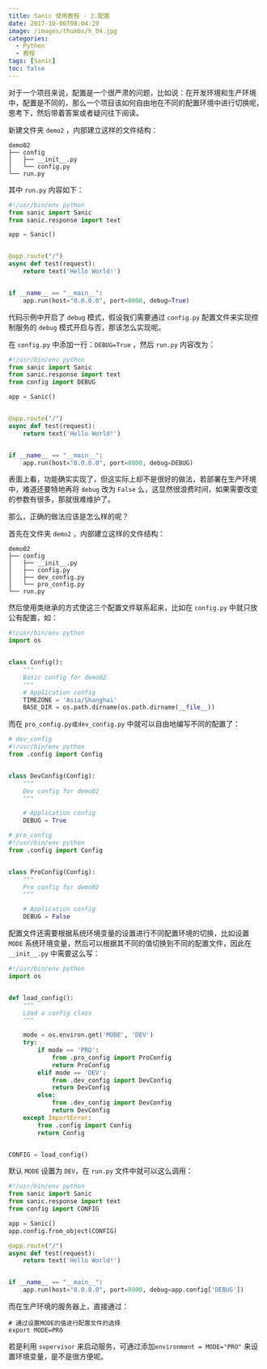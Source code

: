 ```yaml
---
title: Sanic 使用教程 - 2.配置
date: 2017-10-06T08:04:29
image: /images/thumbs/h_04.jpg
categories:
  - Python
  - 教程
tags: [Sanic]
toc: false
---
```

对于一个项目来说，配置是一个很严肃的问题，比如说：在开发环境和生产环境中，配置是不同的，那么一个项目该如何自由地在不同的配置环境中进行切换呢，思考下，然后带着答案或者疑问往下阅读。

新建文件夹 `demo2` ，内部建立这样的文件结构：

```shell
demo02
├── config
│   ├── __init__.py
│   └── config.py
└── run.py
```

<!-- more -->

其中 `run.py` 内容如下：

```python
#!/usr/bin/env python
from sanic import Sanic
from sanic.response import text

app = Sanic()


@app.route("/")
async def test(request):
    return text('Hello World!')


if __name__ == "__main__":
    app.run(host="0.0.0.0", port=8000, debug=True)
```

代码示例中开启了 `debug` 模式，假设我们需要通过 `config.py` 配置文件来实现控制服务的 `debug` 模式开启与否，那该怎么实现呢。

在 `config.py` 中添加一行：`DEBUG=True` ，然后 `run.py` 内容改为：

```python
#!/usr/bin/env python
from sanic import Sanic
from sanic.response import text
from config import DEBUG

app = Sanic()


@app.route("/")
async def test(request):
    return text('Hello World!')


if __name__ == "__main__":
    app.run(host="0.0.0.0", port=8000, debug=DEBUG)
```

表面上看，功能确实实现了，但这实际上却不是很好的做法，若部署在生产环境中，难道还要特地再将 `debug` 改为 `False` 么，这显然很浪费时间，如果需要改变的参数有很多，那就很难维护了。

那么，正确的做法应该是怎么样的呢？

首先在文件夹 `demo2` ，内部建立这样的文件结构：

```shell
demo02
├── config
│   ├── __init__.py
│   ├── config.py
│   ├── dev_config.py
│   └── pro_config.py
└── run.py

```

然后使用类继承的方式使这三个配置文件联系起来，比如在 `config.py` 中就只放公有配置，如：

```python
#!/usr/bin/env python
import os


class Config():
    """
    Basic config for demo02
    """
    # Application config
    TIMEZONE = 'Asia/Shanghai'
    BASE_DIR = os.path.dirname(os.path.dirname(__file__))
```

而在 `pro_config.py或dev_config.py` 中就可以自由地编写不同的配置了：

```python
# dev_config
#!/usr/bin/env python
from .config import Config


class DevConfig(Config):
    """
    Dev config for demo02
    """

    # Application config
    DEBUG = True

# pro_config
#!/usr/bin/env python
from .config import Config


class ProConfig(Config):
    """
    Pro config for demo02
    """

    # Application config
    DEBUG = False
```

配置文件还需要根据系统环境变量的设置进行不同配置环境的切换，比如设置 `MODE` 系统环境变量，然后可以根据其不同的值切换到不同的配置文件，因此在 `__init__.py` 中需要这么写：

```python
#!/usr/bin/env python
import os


def load_config():
    """
    Load a config class
    """

    mode = os.environ.get('MODE', 'DEV')
    try:
        if mode == 'PRO':
            from .pro_config import ProConfig
            return ProConfig
        elif mode == 'DEV':
            from .dev_config import DevConfig
            return DevConfig
        else:
            from .dev_config import DevConfig
            return DevConfig
    except ImportError:
        from .config import Config
        return Config


CONFIG = load_config()
```

默认 `MODE` 设置为 `DEV`，在 `run.py` 文件中就可以这么调用：

```python
#!/usr/bin/env python
from sanic import Sanic
from sanic.response import text
from config import CONFIG

app = Sanic()
app.config.from_object(CONFIG)

@app.route("/")
async def test(request):
    return text('Hello World!')


if __name__ == "__main__":
    app.run(host="0.0.0.0", port=8000, debug=app.config['DEBUG'])
```

而在生产环境的服务器上，直接通过：

```shell
# 通过设置MODE的值进行配置文件的选择
export MODE=PRO 
```

若是利用 `supervisor` 来启动服务，可通过添加`environment = MODE="PRO"` 来设置环境变量，是不是很方便呢。

